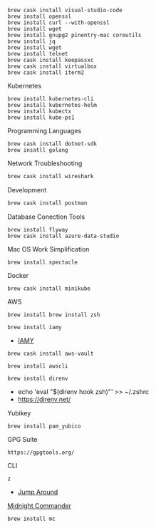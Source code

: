 ```
brew cask install visual-studio-code
brew install openssl
brew install curl --with-openssl
brew install wget
brew install gnupg2 pinentry-mac coreutils
brew install jq
brew install wget
brew install telnet
brew cask install keepassxc
brew cask install virtualbox
brew cask install iterm2
```

Kubernetes
```
brew install kubernetes-cli
brew install kubernetes-helm
brew install kubectx
brew install kube-ps1
```

Programming Languages
```
brew cask install dotnet-sdk
brew insatll golang
```

Network Troubleshooting
```bash
brew cask install wireshark
```

Development
```bash
brew cask install postman
```

Database Conection Tools
```
brew install flyway
brew cask install azure-data-studio
```

Mac OS Work Simplification
```
brew install spectacle
```

Docker
```
brew cask install minikube

```

AWS

`brew install brew install zsh`

`brew install iamy`
- [IAMY](https://github.com/99designs/iamy)

`brew cask install aws-vault`

`brew install awscli`

`brew install direnv`
- echo 'eval "$(direnv hook zsh)"' >> ~/.zshrc
- https://direnv.net/


Yubikey
```
brew install pam_yubico
```

GPG Suite
```
https://gpgtools.org/
```

CLI

`z`
- [Jump Around](https://github.com/rupa/z)

[Midnight Commander](http://www.trembath.co.za/mctutorial.html)
```
brew install mc
```
